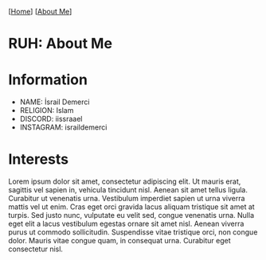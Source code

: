 [[Home](index.md)] [[About Me](ABOUT.md)]
# RUH: About Me

# Information
- NAME: İsrail Demerci
- RELIGION: Islam
- DISCORD: iissraael
- INSTAGRAM: israildemerci

# Interests
Lorem ipsum dolor sit amet, consectetur adipiscing elit. Ut mauris erat, sagittis vel sapien in, vehicula tincidunt nisl. Aenean sit amet tellus ligula. Curabitur ut venenatis urna. Vestibulum imperdiet sapien ut urna viverra mattis vel ut enim. Cras eget orci gravida lacus aliquam tristique sit amet at turpis. Sed justo nunc, vulputate eu velit sed, congue venenatis urna. Nulla eget elit a lacus vestibulum egestas ornare sit amet nisl. Aenean viverra purus ut commodo sollicitudin. Suspendisse vitae tristique orci, non congue dolor. Mauris vitae congue quam, in consequat urna. Curabitur eget consectetur nisl. 
